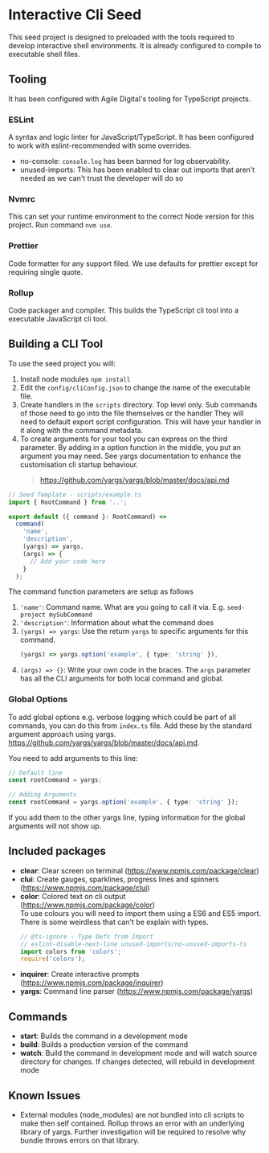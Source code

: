 # Interactive Cli Seed

This seed project is designed to preloaded with the tools required to develop
interactive shell environments. It is already configured to compile to
executable shell files.

## Tooling

It has been configured with Agile Digital's tooling for TypeScript projects.

### ESLint

A syntax and logic linter for JavaScript/TypeScript. It has been configured to
work with eslint-recommended with some overrides.

- no-console: `console.log` has been banned for log observability.
- unused-imports: This has been enabled to clear out imports that aren't needed
  as we can't trust the developer will do so

### Nvmrc

This can set your runtime environment to the correct Node version for this
project. Run command `nvm use`.

### Prettier

Code formatter for any support filed. We use defaults for prettier except for
requiring single quote.

### Rollup

Code packager and compiler. This builds the TypeScript cli tool into a
executable JavaScript cli tool.

## Building a CLI Tool

To use the seed project you will:

1. Install node modules `npm install`
2. Edit the `config/cliConfig.json` to change the name of the executable file.
3. Create handlers in the `scripts` directory. Top level only. Sub commands of
   those need to go into the file themselves or the handler They will need to
   default export script configuration. This will have your handler in it along
   with the command metadata.
4. To create arguments for your tool you can express on the third parameter. By
   adding in a option function in the middle, you put an argument you may need.
   See yargs documentation to enhance the customisation cli startup behaviour.
   > https://github.com/yargs/yargs/blob/master/docs/api.md

```typescript
// Seed Template - scripts/example.ts
import { RootCommand } from '..';

export default ({ command }: RootCommand) =>
  command(
    'name',
    'description',
    (yargs) => yargs,
    (args) => {
      // Add your code here
    }
  );
```

The command function parameters are setup as follows

1. `'name'`: Command name. What are you going to call it via. E.g. `seed-project mySubCommand`
2. `'description'`: Information about what the command does
3. `(yargs) => yargs`: Use the return `yargs` to specific arguments for this
   command.
   ```typescript
   (yargs) => yargs.option('example', { type: 'string' }),
   ```
4. `(args) => {}`: Write your own code in the braces. The `args` parameter has
   all the CLI arguments for both local command and global.

### Global Options

To add global options e.g. verbose logging which could be part of all commands,
you can do this from `index.ts` file. Add these by the standard argument
approach using yargs. https://github.com/yargs/yargs/blob/master/docs/api.md.

You need to add arguments to this line:

```typescript
// Default line
const rootCommand = yargs;

// Adding Arguments
const rootCommand = yargs.option('example', { type: 'string' });
```

If you add them to the other yargs line, typing information for the global
arguments will not show up.

## Included packages

- **clear**: Clear screen on terminal (https://www.npmjs.com/package/clear)
- **clui**: Create gauges, sparklines, progress lines and spinners
  (https://www.npmjs.com/package/clui)
- **color**: Colored text on cli output (https://www.npmjs.com/package/color)
  <br/>To use colours you will need to import them using a ES6 and ES5 import.
  There is some weirdless that can't be explain with types.
  ```typescript
  // @ts-ignore - Type Defs from Import
  // eslint-disable-next-line unused-imports/no-unused-imports-ts
  import colors from 'colors';
  require('colors');
  ```
- **inquirer**: Create interactive prompts
  (https://www.npmjs.com/package/inquirer)
- **yargs**: Command line parser (https://www.npmjs.com/package/yargs)

## Commands

- **start**: Builds the command in a development mode
- **build**: Builds a production version of the command
- **watch**: Build the command in development mode and will watch source
  directory for changes. If changes detected, will rebuild in development mode

## Known Issues

- External modules (node_modules) are not bundled into cli scripts to make then
  self contained. Rollup throws an error with an underlying library of yargs.
  Further investigation will be required to resolve why bundle throws errors on
  that library.
